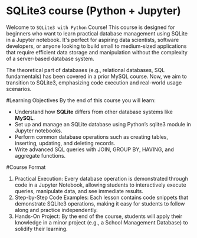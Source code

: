 # SQLite3 course (Python + Jupyter)
Welcome to `SQLite3 with Python` Course! This course is designed for beginners who want to learn practical database management using SQLite in a Jupyter notebook. It's perfect for aspiring data scientists, software developers, or anyone looking to build small to medium-sized applications that require efficient data storage and manipulation without the complexity of a server-based database system.

The theoretical part of databases (e.g., relational databases, SQL fundamentals) has been covered in a prior MySQL course. Now, we aim to transition to SQLite3, emphasizing code execution and real-world usage scenarios.

#Learning Objectives
By the end of this course you will learn:
- Understand how **SQLite** differs from other database systems like **MySQL**.
- Set up and manage an SQLite database using Python’s sqlite3 module in Jupyter notebooks.
- Perform common database operations such as creating tables, inserting, updating, and deleting records.
- Write advanced SQL queries with JOIN, GROUP BY, HAVING, and aggregate functions.

#Course Format
1. Practical Execution: Every database operation is demonstrated through code in a Jupyter Notebook, allowing students to interactively execute queries, manipulate data, and see immediate results.
2. Step-by-Step Code Examples: Each lesson contains code snippets that demonstrate SQLite3 operations, making it easy for students to follow along and practice independently.
3. Hands-On Project: By the end of the course, students will apply their knowledge in a minor project (e.g., a School Management Database) to solidify their learning.
